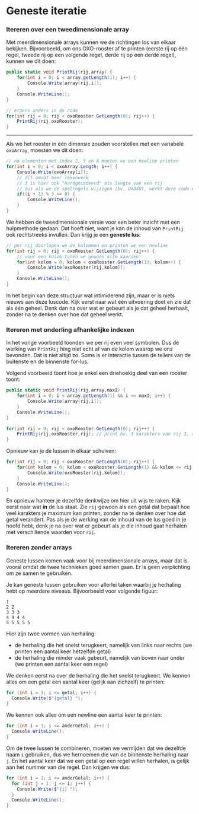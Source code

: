 # Geneste iteratie

### Itereren over een tweedimensionale array

Met meerdimensionale arrays kunnen we de richtingen los van elkaar bekijken. Bijvoorbeeld, om ons OXO-rooster af te printen (eerste rij op één regel, tweede rij op een volgende regel, derde rij op een derde regel), kunnen we dit doen:

```csharp
public static void PrintRij(rij,array) {
	for(int i = 0; i < array.getLength(1); i++) {
		Console.Write(array[rij,i]);
	}
	Console.WriteLine();
}

// ergens anders in de code
for(int rij = 0; rij < oxoRooster.GetLength(0); rij++) {
    PrintRij(rij,oxoRooster);
}
```

***

Als we het rooster in één dimensie zouden voorstellen met een variabele `oxoArray`, moesten we dit doen:

```csharp
// na elementen met index 2, 5 en 8 moeten we een newline printen
for(int i = 0; i < oxoArray.Length; i++) {
    Console.Write(oxoArray[i]);
    // dit omvat meer rekenwerk
    // 3 is hier ook "hardgecodeerd" als lengte van een rij
    // dus als we de spelregels wijzigen (bv. OXOXO), werkt deze code niet meer
    if((i + 1) % 3 == 0) {
        Console.WriteLine();
    }
}
```

We hebben de tweedimensionale versie voor een beter inzicht met een hulpmethode gedaan. Dat hoeft niet, want je kan de inhoud van `PrintRij` ook rechtstreeks invullen. Dan krijg je een **geneste lus**:

```csharp
// per rij doorlopen we de kolommen en printen we een newline
for(int rij = 0; rij < oxoRooster.GetLength(0); rij++) {
    // voor een kolom tonen we gewoon alle waarden
    for(int kolom = 0; kolom < oxoRooster.GetLength(1); kolom++) {
        Console.Write(oxoRooster[rij,kolom]);
    }
    Console.WriteLine();
}
```

In het begin kan deze structuur wat intimiderend zijn, maar er is niets nieuws aan deze luscode. Kijk eerst naar wat één uitvoering doet en zie dat als één geheel. Denk dan na over wat er gebeurt als je dat geheel herhaalt, zonder na te denken over hoe dat geheel werkt.

### Itereren met onderling afhankelijke indexen

In het vorige voorbeeld toonden we per rij even veel symbolen. Dus de werking van `PrintRij` hing niet echt af van de kolom waarop we ons bevonden. Dat is niet altijd zo. Soms is er interactie tussen de tellers van de buitenste en de binnenste for-lus.

Volgend voorbeeld toont hoe je enkel een driehoekig deel van een rooster toont:

```csharp
public static void PrintRij(rij,array,maxI) {
	for(int i = 0; i < array.getLength(1) && i <= maxI; i++) {
		Console.Write(array[rij,i]);
	}
	Console.WriteLine();
}

for(int rij = 0; rij < oxoRooster.GetLength(0); rij++) {
    PrintRij(rij,oxoRooster,rij); // print bv. 3 karakters van rij 3, 4 karakters van rij 4,...
}
```

Opnieuw kan je de lussen in elkaar schuiven:

```csharp
for(int rij = 0; rij < oxoRooster.GetLength(0); rij++) {
    for(int kolom = 0; kolom < oxoRooster.GetLength(1) && kolom <= rij; kolom++) {
        Console.Write(oxoRooster[rij,kolom]);
    }
    Console.WriteLine();
}
```

En opnieuw hanteer je dezelfde denkwijze om hier uit wijs te raken. Kijk eerst naar wat **in** de lus staat. Zie `rij` gewoon als een getal dat bepaalt hoe veel karakters je maximum kan printen, zonder na te denken over hoe dat getal verandert. Pas als je de werking van de inhoud van de lus goed in je hoofd hebt, denk je na over wat er gebeurt als je die inhoud gaat herhalen met verschillende waarden voor `rij`.

### Itereren zonder arrays

Geneste lussen komen vaak voor bij meerdimensionale arrays, maar dat is vooral omdat de twee technieken goed samen gaan. Er is geen verplichting om ze samen te gebruiken.

Je kan geneste lussen gebruiken voor allerlei taken waarbij je herhaling hebt op meerdere niveaus. Bijvoorbeeld voor volgende figuur:

```
1 
2 2 
3 3 3 
4 4 4 4 
5 5 5 5 5 
```

Hier zijn twee vormen van herhaling:

* de herhaling die het snelst terugkeert, namelijk van links naar rechts (we printen een aantal keer hetzelfde getal)
* de herhaling die minder vaak gebeurt, namelijk van boven naar onder (we printen een aantal keer een regel)

We denken eerst na over de herhaling die het snelst terugkeert. We kennen alles om een getal een aantal keer (gelijk aan zichzelf) te printen:

```csharp
for (int i = 1; i <= getal; i++) {
  Console.Write($"{getal} ");
}
```

We kennen ook alles om een newline een aantal keer te printen:

```csharp
for (int i = 1; i <= anderGetal; i++) {
  Console.WriteLine();
}
```

Om de twee lussen te combineren, moeten we vermijden dat we dezelfde naam `i` gebruiken, dus we hernoemen die van de binnenste herhaling naar `j`. En het aantal keer dat we een getal op een regel willen herhalen, is gelijk aan het nummer van die regel. Dan krijgen we dus:

```csharp
for (int i = 1; i <= anderGetal; i++) {
  for (int j = 1; j <= i; j++) {
    Console.Write($"{i} ");
  }
  Console.WriteLine();
}
```
